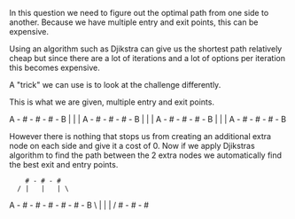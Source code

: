 In this question we need to figure out the optimal path from one side to another.
Because we have multiple entry and exit points, this can be expensive.

Using an algorithm such as Djikstra can give us the shortest path relatively cheap
but since there are a lot of iterations and a lot of options per iteration this becomes expensive.

A "trick" we can use is to look at the challenge differently.

This is what we are given, multiple entry and exit points.


A - # - # - # - B
    |   |   |
A - # - # - # - B
    |   |   |
A - # - # - # - B
    |   |   |
A - # - # - # - B


However there is nothing that stops us from creating an additional extra node on each side
and give it a cost of 0. Now if we apply Djikstras algorithm to find the path between the 2 extra nodes
we automatically find the best exit and entry points.

        # - # - #
      / |   |   | \
A - # - # - # - # - # - B
     \  |   |   | / 
        # - # - # 
